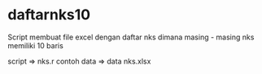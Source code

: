 # daftarnks10
Script membuat file excel dengan daftar nks dimana masing - masing nks memiliki 10 baris

script => nks.r
contoh data => data nks.xlsx
